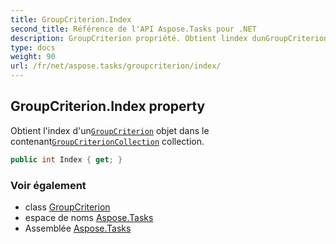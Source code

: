 ```yaml
---
title: GroupCriterion.Index
second_title: Référence de l'API Aspose.Tasks pour .NET
description: GroupCriterion propriété. Obtient lindex dunGroupCriterion objet dans le contenantGroupCriterionCollection collection.
type: docs
weight: 90
url: /fr/net/aspose.tasks/groupcriterion/index/
---
```

## GroupCriterion.Index property

Obtient l'index d'un[`GroupCriterion`](../) objet dans le contenant[`GroupCriterionCollection`](../../groupcriterioncollection/) collection.

```csharp
public int Index { get; }
```

### Voir également

* class [GroupCriterion](../)
* espace de noms [Aspose.Tasks](../../groupcriterion/)
* Assemblée [Aspose.Tasks](../../../)


